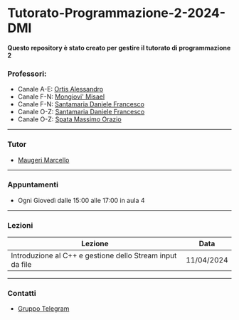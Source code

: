 # Tutorato-Programmazione-2-2024-DMI

**Questo repository è stato creato per gestire il tutorato di programmazione 2**

### Professori:
- Canale A-E: <a href="https://web.dmi.unict.it/corsi/l-31/docenti/uid.bkVjTFlvU2pzNjRPUERoS0sxYmpacHJLam1SM2RrQS92R3NybUlHZUpUVT0=">Ortis Alessandro</a>
- Canale F-N: <a href="https://web.dmi.unict.it/corsi/l-31/docenti/uid.ZFBadEZlOHg0eVNnKzZzcnk2ZkNwSnJLam1SM2RrQS92R3NybUlHZUpUVT0=">Mongiovi' Misael</a>
- Canale F-N: <a href="https://web.dmi.unict.it/corsi/l-31/docenti/uid.QmtzRkxKcG12Q1JtbmVtTWpkOUxENXJLam1SM2RrQS92R3NybUlHZUpUVT0=">Santamaria Daniele Francesco</a>
- Canale O-Z: <a href="https://web.dmi.unict.it/corsi/l-31/docenti/uid.QmtzRkxKcG12Q1JtbmVtTWpkOUxENXJLam1SM2RrQS92R3NybUlHZUpUVT0=">Santamaria Daniele Francesco</a>
- Canale O-Z: <a href="https://web.dmi.unict.it/corsi/l-31/docenti/uid.dGtoVEZIa3JJb3kxTW1UOFp4T3dZWnJLam1SM2RrQS92R3NybUlHZUpUVT0=">Spata Massimo Orazio</a>

---

### Tutor
- <a href="https://marcellomaugeri.github.io/en/">Maugeri Marcello</a>

---

### Appuntamenti
- Ogni Giovedì dalle 15:00 alle 17:00 in aula 4

---

### Lezioni

 <div class="scrollable">

| Lezione                                                   | Data       |
| --------------------------------------------------------- | ---------- |
| Introduzione al C++ e gestione dello Stream input da file | 11/04/2024 |

---

</div>

### Contatti
- <a href="https://t.me/+CmBdQcu1bVhiMDA0">Gruppo Telegram</a>
